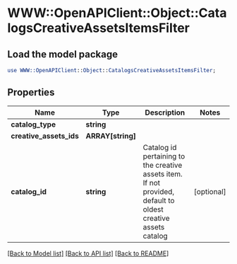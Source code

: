 # WWW::OpenAPIClient::Object::CatalogsCreativeAssetsItemsFilter

## Load the model package
```perl
use WWW::OpenAPIClient::Object::CatalogsCreativeAssetsItemsFilter;
```

## Properties
Name | Type | Description | Notes
------------ | ------------- | ------------- | -------------
**catalog_type** | **string** |  | 
**creative_assets_ids** | **ARRAY[string]** |  | 
**catalog_id** | **string** | Catalog id pertaining to the creative assets item. If not provided, default to oldest creative assets catalog | [optional] 

[[Back to Model list]](../README.md#documentation-for-models) [[Back to API list]](../README.md#documentation-for-api-endpoints) [[Back to README]](../README.md)


